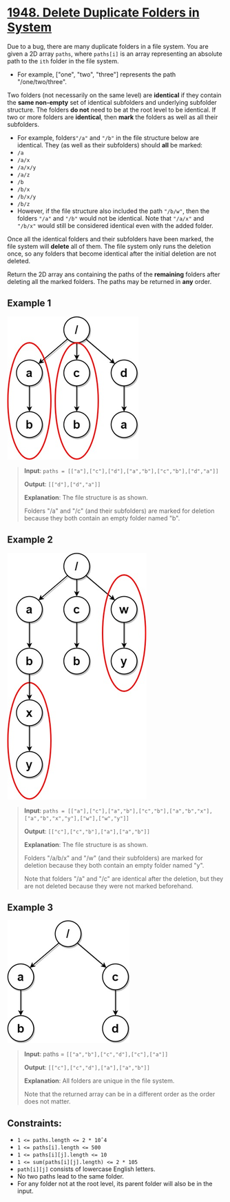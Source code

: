 # [1948. Delete Duplicate Folders in System](https://leetcode.com/problems/delete-duplicate-folders-in-system)

Due to a bug, there are many duplicate folders in a file system. You are given a 2D array `paths`, where `paths[i]` is an array representing an absolute path to the `ith` folder in the file system.

- For example, ["one", "two", "three"] represents the path "/one/two/three".

Two folders (not necessarily on the same level) are **identical** if they contain the **same non-empty** set of identical subfolders and underlying subfolder structure. The folders **do not** need to be at the root level to be identical. If two or more folders are **identical**, then **mark** the folders as well as all their subfolders.

- For example, folders`"/a"` and `"/b"` in the file structure below are identical. They (as well as their subfolders) should **all** be marked:
- `/a`
- `/a/x`
- `/a/x/y`
- `/a/z`
- `/b`
- `/b/x`
- `/b/x/y`
- `/b/z`
- However, if the file structure also included the path `"/b/w"`, then the folders `"/a"` and `"/b"` would not be identical. Note that `"/a/x"` and `"/b/x"` would still be considered identical even with the added folder.

Once all the identical folders and their subfolders have been marked, the file system will **delete** all of them. The file system only runs the deletion once, so any folders that become identical after the initial deletion are not deleted.

Return the 2D array ans containing the paths of the **remaining** folders after deleting all the marked folders. The paths may be returned in **any** order.

 

## Example 1

![ex1](image-2.png)

> **Input**: `paths = [["a"],["c"],["d"],["a","b"],["c","b"],["d","a"]]`
>
> **Output**: `[["d"],["d","a"]]`
>
> **Explanation**: The file structure is as shown.
>
> Folders "/a" and "/c" (and their subfolders) are marked for deletion because they both contain an empty
folder named "b".

## Example 2

![ex2](image-1.png)

> **Input**: `paths = [["a"],["c"],["a","b"],["c","b"],["a","b","x"],["a","b","x","y"],["w"],["w","y"]]`
>
> **Output**: `[["c"],["c","b"],["a"],["a","b"]]`
>
> **Explanation**: The file structure is as shown. 
>
>Folders "/a/b/x" and "/w" (and their subfolders) are marked for deletion because they both contain an empty folder named "y".
>
> Note that folders "/a" and "/c" are identical after the deletion, but they are not deleted because they were not marked beforehand.

## Example 3

![ex3](image.png)

> **Input**: paths = `[["a","b"],["c","d"],["c"],["a"]]`
>
> **Output**: `[["c"],["c","d"],["a"],["a","b"]]`
>
> **Explanation**: All folders are unique in the file system.
>
> Note that the returned array can be in a different order as the order does not matter.

## Constraints:

- `1 <= paths.length <= 2 * 10ˆ4`
- `1 <= paths[i].length <= 500`
- `1 <= paths[i][j].length <= 10`
- `1 <= sum(paths[i][j].length) <= 2 * 105`
- `path[i][j]` consists of lowercase English letters.
- No two paths lead to the same folder.
- For any folder not at the root level, its parent folder will also be in the input.